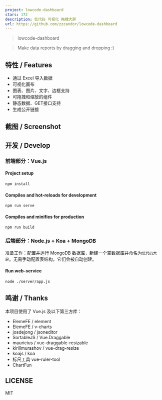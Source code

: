 ```yaml
---
project: lowcode-dashboard
stars: 172
description: 低代码 可视化 拖拽大屏
url: https://github.com/zzcandor/lowcode-dashboard
---
```


> lowcode-dashboard

> Make data reports by dragging and dropping :)

特性 / Features
-------------

-   通过 Excel 导入数据
-   可视化画布
-   图表、图片、文字、边框支持
-   可拖拽和缩放的组件
-   静态数据、GET接口支持
-   生成公开链接

截图 / Screenshot
---------------

开发 / Develop
------------

### 前端部分：Vue.js

#### Project setup

```
npm install
```

#### Compiles and hot-reloads for development

```
npm run serve
```

#### Compiles and minifies for production

```
npm run build
```

### 后端部分：Node.js + Koa + MongoDB

准备工作：配置并运行 MongoDB 数据库，新建一个空数据库并命名为`低代码大屏`。无需手动配置表结构，它们会被自动创建。

#### Run web-service

```
node ./server/app.js
```

鸣谢 / Thanks
-----------

本项目使用了 Vue.js 及以下第三方库：

-   ElemeFE / element
-   ElemeFE / v-charts
-   josdejong / jsoneditor
-   SortableJS / Vue.Draggable
-   mauricius / vue-draggable-resizable
-   kirillmurashov / vue-drag-resize
-   koajs / koa
-   标尺工具 vue-ruler-tool
-   ChartFun

LICENSE
-------

MIT
